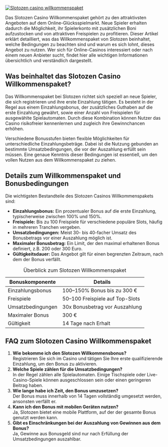 [![Slotozen casino willkommenspaket](https://123-caf.pages.dev/gitsignup.png)](https://vrmoo.ru/Bt82HjjY)

<p>Das Slotozen Casino Willkommenspaket gehört zu den attraktivsten Angeboten auf dem Online-Glücksspielmarkt. Neue Spieler erhalten dadurch die Möglichkeit, ihr Spielerkonto mit zusätzlichen Boni aufzustocken und von attraktiven Freispielen zu profitieren. Dieser Artikel erklärt detailliert, was das Willkommenspaket von Slotozen beinhaltet, welche Bedingungen zu beachten sind und warum es sich lohnt, dieses Angebot zu nutzen. Wer sich für Online-Casinos interessiert oder nach einem neuen Anbieter sucht, findet hier alle wichtigen Informationen übersichtlich und verständlich dargestellt.</p>  <h2>Was beinhaltet das Slotozen Casino Willkommenspaket?</h2> <p>Das Willkommenspaket bei Slotozen richtet sich speziell an neue Spieler, die sich registrieren und ihre erste Einzahlung tätigen. Es besteht in der Regel aus einem Einzahlungsbonus, der zusätzliches Guthaben auf die erste Einzahlung gewährt, sowie einer Anzahl von Freispielen für ausgewählte Spielautomaten. Durch diese Kombination können Nutzer das Casino risikofreier kennenlernen und zugleich ihre Gewinnchancen erhöhen.</p> <p>Verschiedene Bonusstufen bieten flexible Möglichkeiten für unterschiedliche Einzahlungsbeträge. Dabei ist die Nutzung gebunden an bestimmte Umsatzbedingungen, die vor der Auszahlung erfüllt sein müssen. Eine genaue Kenntnis dieser Bedingungen ist essentiell, um den vollen Nutzen aus dem Willkommenspaket zu ziehen.</p>  <h2>Details zum Willkommenspaket und Bonusbedingungen</h2> <p>Die wichtigsten Bestandteile des Slotozen Casinos Willkommenspakets sind:</p> <ul>   <li><strong>Einzahlungsbonus:</strong> Ein prozentualer Bonus auf die erste Einzahlung, typischerweise zwischen 100% und 150%.</li>   <li><strong>Freispiele:</strong> Bis zu 100 Freispiele für verschiedene populäre Slots, häufig in mehreren Tranchen vergeben.</li>   <li><strong>Umsatzbedingungen:</strong> Meist 30- bis 40-facher Umsatz des Bonusbetrags vor einer Auszahlung möglich ist.</li>   <li><strong>Maximaler Bonusbetrag:</strong> Ein Limit, der den maximal erhaltenen Bonus definiert, z.B. 200 oder 300 Euro.</li>   <li><strong>Gültigkeitsdauer:</strong> Das Angebot gilt für einen begrenzten Zeitraum, nach dem der Bonus verfällt.</li> </ul>  <table>   <caption>Überblick zum Slotozen Willkommenspaket</caption>   <thead>     <tr>       <th>Bonuskomponente</th>       <th>Details</th>     </tr>   </thead>   <tbody>     <tr>       <td>Einzahlungsbonus</td>       <td>100–150% Bonus bis zu 300 €</td>     </tr>     <tr>       <td>Freispiele</td>       <td>50–100 Freispiele auf Top-Slots</td>     </tr>     <tr>       <td>Umsatzbedingungen</td>       <td>30x Bonusbetrag vor Auszahlung</td>     </tr>     <tr>       <td>Maximaler Bonus</td>       <td>300 €</td>     </tr>     <tr>       <td>Gültigkeit</td>       <td>14 Tage nach Erhalt</td>     </tr>   </tbody> </table>  <h2>FAQ zum Slotozen Casino Willkommenspaket</h2> <ol>   <li><strong>Wie bekomme ich den Slotozen Willkommensbonus?</strong><br>Registrieren Sie sich im Casino und tätigen Sie Ihre erste qualifizierende Einzahlung, um den Bonus zu aktivieren.</li>   <li><strong>Welche Spiele zählen für die Umsatzbedingungen?</strong><br>In der Regel zählen alle Spielautomaten. Einige Tischspiele oder Live-Casino-Spiele können ausgeschlossen sein oder einen geringeren Beitrag haben.</li>   <li><strong>Wie lange habe ich Zeit, den Bonus umzusetzen?</strong><br>Der Bonus muss innerhalb von 14 Tagen vollständig umgesetzt werden, ansonsten verfällt er.</li>   <li><strong>Kann ich den Bonus mit mobilen Geräten nutzen?</strong><br>Ja, Slotozen bietet eine mobile Plattform, auf der der gesamte Bonus genutzt werden kann.</li>   <li><strong>Gibt es Einschränkungen bei der Auszahlung von Gewinnen aus dem Bonus?</strong><br>Ja, Gewinne aus Bonusgeld sind nur nach Erfüllung der Umsatzbedingungen auszahlbar.</li> </ol>